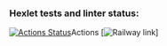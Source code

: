 ### Hexlet tests and linter status:
[![Actions Status](https://github.com/popovbm/php-project-9/workflows/hexlet-check/badge.svg)](https://github.com/popovbm/php-project-9/actions)Actions
[![Railway link](https://php-project-9-production-72dc.up.railway.app/)]
